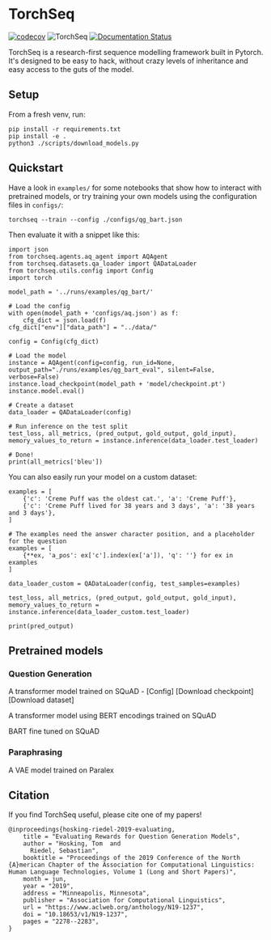 # TorchSeq

[![codecov](https://codecov.io/gh/tomhosking/torchseq/branch/main/graph/badge.svg?token=GK9W2LMJDU)](https://codecov.io/gh/tomhosking/torchseq)  ![TorchSeq](https://github.com/tomhosking/torchseq/workflows/TorchSeq/badge.svg) [![Documentation Status](https://readthedocs.org/projects/torchseq/badge/?version=latest)](https://torchseq.readthedocs.io/en/latest/?badge=latest)


TorchSeq is a research-first sequence modelling framework built in Pytorch. It's designed to be easy to hack, without crazy levels of inheritance and easy access to the guts of the model.

## Setup

From a fresh venv, run:

```
pip install -r requirements.txt
pip install -e .
python3 ./scripts/download_models.py
```

## Quickstart

Have a look in `examples/` for some notebooks that show how to interact with pretrained models, or try training your own models using the configuration files in `configs/`:

```
torchseq --train --config ./configs/qg_bart.json
```

Then evaluate it with a snippet like this:

```
import json
from torchseq.agents.aq_agent import AQAgent
from torchseq.datasets.qa_loader import QADataLoader
from torchseq.utils.config import Config
import torch

model_path = '../runs/examples/qg_bart/'

# Load the config
with open(model_path + 'configs/aq.json') as f:
    cfg_dict = json.load(f)
cfg_dict["env"]["data_path"] = "../data/"

config = Config(cfg_dict)

# Load the model
instance = AQAgent(config=config, run_id=None, output_path="./runs/examples/qg_bart_eval", silent=False, verbose=False)
instance.load_checkpoint(model_path + 'model/checkpoint.pt')
instance.model.eval()

# Create a dataset
data_loader = QADataLoader(config)

# Run inference on the test split
test_loss, all_metrics, (pred_output, gold_output, gold_input), memory_values_to_return = instance.inference(data_loader.test_loader)

# Done!
print(all_metrics['bleu'])
```


You can also easily run your model on a custom dataset:

```
examples = [
    {'c': 'Creme Puff was the oldest cat.', 'a': 'Creme Puff'},
    {'c': 'Creme Puff lived for 38 years and 3 days', 'a': '38 years and 3 days'},
]

# The examples need the answer character position, and a placeholder for the question
examples = [
    {**ex, 'a_pos': ex['c'].index(ex['a']), 'q': ''} for ex in examples
]
    
data_loader_custom = QADataLoader(config, test_samples=examples)

test_loss, all_metrics, (pred_output, gold_output, gold_input), memory_values_to_return = instance.inference(data_loader_custom.test_loader)

print(pred_output)
```

## Pretrained models

### Question Generation

A transformer model trained on SQuAD - \[Config\] \[Download checkpoint\] \[Download dataset\] 

A transformer model using BERT encodings trained on SQuAD

BART fine tuned on SQuAD

### Paraphrasing

A VAE model trained on Paralex

## Citation

If you find TorchSeq useful, please cite one of my papers!

```
@inproceedings{hosking-riedel-2019-evaluating,
    title = "Evaluating Rewards for Question Generation Models",
    author = "Hosking, Tom  and
      Riedel, Sebastian",
    booktitle = "Proceedings of the 2019 Conference of the North {A}merican Chapter of the Association for Computational Linguistics: Human Language Technologies, Volume 1 (Long and Short Papers)",
    month = jun,
    year = "2019",
    address = "Minneapolis, Minnesota",
    publisher = "Association for Computational Linguistics",
    url = "https://www.aclweb.org/anthology/N19-1237",
    doi = "10.18653/v1/N19-1237",
    pages = "2278--2283",
}
```